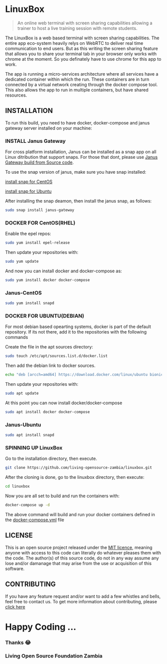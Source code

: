 # LinuxBox

>An online web terminal with screen sharing capabilities allowing a trainer to host a live training session with remote students.


The LinuxBox is a web based terminal with screen sharing capabilities. The entire app eco-system heavily relys on WebRTC to deliver real time communication to end users. But as this writing the screen sharing feature that allows you to share your terminal tab in your browser only works with chrome at the moment.
So you definately have to use chrome for this app to work.

The app is running a micro-services architecture where all services have a dedicated container within which the run.
These containers are in turn connected by a virtual network creating through the docker compose tool. This also allows the app to run in multiple containers, but have shared resources.

## INSTALLATION

 To run this build, you need to have docker, docker-compose and janus gateway server installed on your machine:

### INSTALL Janus Gateway

For cross platform installation, Janus can be installed as a snap app on all Linux ditribution that support snaps. For those that dont, please use [Janus Gateway build from Source code](https://github.com/meetecho/janus-gateway).

To use the snap version of janus, make sure you have snap installed:

[install snap for CentOS](#Janus-CentOS)

[install snap for Ubuntu](#Janus-Ubuntu)

After installing the snap deamon, then install the janus snap, as follows:

```bash
sudo snap install janus-gateway
```

### DOCKER FOR CentOS(RHEL)

Enable the epel repos:

```bash
sudo yum install epel-release
```

Then update your repositories with:

```bash
sudo yum update
```

And now you can install docker and docker-compose as:

```bash
sudo yum install docker docker-compose
```
### Janus-CentOS

```bash
sudo yum install snapd
```


### DOCKER FOR UBUNTU(DEBIAN)

For most debian based opearting systems, docker is part of the default repository.
If its not there, add it to the repositories with the following commands

Create the file in the apt sources directory:

```bash
sudo touch /etc/apt/sources.list.d/docker.list
```
Then add the debian link to docker sources.

```bash
echo "deb [arcch=amd64] https://download.docker.com/linux/ubuntu bionic stable" | sudo tee /etc/apt/sources.list.d/docker.list
```

Then update your repositories with:

```bash
sudo apt update
```

At this point you can now install docker/docker-compose

```bash
sudo apt install docker docker-compose
```

### Janus-Ubuntu

```bash
sudo apt install snapd
```


### SPINNING UP LinuxBox

Go to the installation directory, then execute.

```bash
git clone https://github.com/living-opensource-zambia/linuxbox.git
```
After the cloning is done, go to the linuxbox directory, then execute:

```bash
cd linuxbox
```

Now you are all set to build and run the containers with:

```bash
docker-compose up -d
```

The above command will build and run your docker containers defined in the [docker-compose.yml](docker-compose.yml) file

## LICENSE

This is an open source project released under the [MIT licence](LICENSE.md), meaning anyone with access to this code can literally do whatever pleases them with the code.
The author(s) of this source code, do not in any way assume any lose and/or damanage that may arise from the use or acquisition of this software.

## CONTRIBUTING

If you have any feature request and/or want to add a few whistles and bells, feel free to contact us.
To get more information about contributing, please [click here](CONTRIBUTING.md)

#  Happy Coding ...
### Thanks :joy:
### Living Open Source Foundation Zambia
